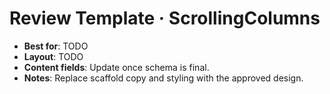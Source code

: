 # Review Template · ScrollingColumns

- **Best for**: TODO
- **Layout**: TODO
- **Content fields**: Update once schema is final.
- **Notes**: Replace scaffold copy and styling with the approved design.
